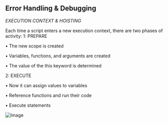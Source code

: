 ## Error Handling & Debugging
 *EXECUTION CONTEXT & HOISTING*

 Each time a script enters a new execution context, there are two phases of activity:
1: PREPARE

• The new scope is created

• Variables, functions, and arguments are created

• The value of the this keyword is determined

2: EXECUTE

• Now it can assign values to variables

• Reference functions and run their code

• Execute statements

![Image](https://images.ctfassets.net/cj4mgtttlyx7/753S2VPVCmWHsSI4YJ8Xcu/a0e2b180b2022b162bc41ca24d9c89e6/Javascript_Debugging_Errors.jpg?w=794&q=50)
